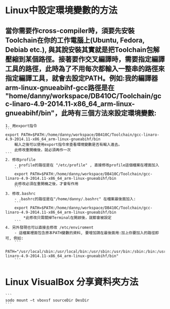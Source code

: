 # Linux中設定環境變數的方法
## 當你需要作cross-compiler時，須要先安裝Toolchain在你的工作電腦上(Ubuntu, Fedora, Debiab etc.), 與其說安裝其實就是把Toolchain包解壓縮到某個路徑。接著要作交叉編譯時，需要指定編譯工具的路徑，此時為了不用每次都輸入一整串的路徑來指定編譯工具，就會去設定PATH。例如:我的編譯器arm-linux-gnueabihf-gcc路徑是在 "home/danny/workspace/DB410C/Toolchain/gcc-linaro-4.9-2014.11-x86_64_arm-linux-gnueabihf/bin"，此時有三個方法來設定環境變數:
    1. 用export指令
    ```
    export PATH=$PATH:/home/danny/workspace/DB410C/Toolchain/gcc-linaro-4.9-2014.11-x86_64_arm-linux-gnueabihf/bin
        輸入之後可以使用export指令來查看環境變數是否有輸入進去。
        此修改重開機後，就必須再作一次
    ```
    2. 修改profile
        - profile的路徑是在 "/etc/profile" , 直接修改profile這個檔案在裡面加入
        ```
        export PATH=$PATH:/home/danny/workspace/DB410C/Toolchain/gcc-linaro-4.9-2014.11-x86_64_arm-linux-gnueabihf/bin
        此修改必須在重開機之後，才會有作用    
        ```
    3. 修改.bashrc 
        - .bashrc的路徑是在"/home/danny/.bashrc" 在檔案最後面加入:
        ```
        export PATH=$PATH:/home/danny/workspace/DB410C/Toolchain/gcc-linaro-4.9-2014.11-x86_64_arm-linux-gnueabihf/bin
            *此修改只需關掉Terminal在開啟後，就都會被設定
        ```
    4. 另外發現也可以直接去修改 /etc/enviroment
        - 這檔案裡面包含原本PATH變數的資料, 要增加請在最後面用:加上你要加入的路徑即可, 例如:
        ```
        PATH="/usr/local/sbin:/usr/local/bin:/usr/sbin:/usr/bin:/sbin:/bin:/usr/games:/home/danny/workspace/DB410C/Toolchain/gcc-linaro-4.9-2014.11-x86_64_arm-linux-gnueabihf/bin"
        ```

# Linux VisualBox 分享資料夾方法
    ```
    sodo mount –t vboxsf sourceDir DesDir
    ```